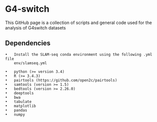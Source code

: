 # G4-switch
This GitHub page is a collection of  scripts and general code used for the analysis of G4switch datasets

Dependencies
------------

	•	Install the SLAM-seq conda environment using the following .yml file
 		env/slamseq.yml
   
	•	python (>= version 3.4)
	•	R (>= 3.4.3)
	•	pairtools (https://github.com/open2c/pairtools)
	•	samtools (version >= 1.5) 
	•	bedtools (version >= 2.26.0) 
	•	deeptools
	•	bwa
	•	tabulate
	•	matplotlib
	•	pandas
	•	numpy

